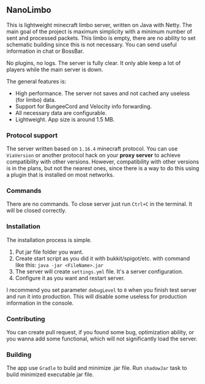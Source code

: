 ## NanoLimbo

This is lightweight minecraft limbo server, written on Java with Netty.
The main goal of the project is maximum simplicity with a minimum number of sent and processed packets.
This limbo is empty, there are no ability to set schematic building since 
this is not necessary. You can send useful information in chat or BossBar.

No plugins, no logs. The server is fully clear. It only able keep a lot of players while the main server is down.

The general features is:
* High performance. The server not saves and not cached any useless (for limbo) data.
* Support for BungeeCord and Velocity info forwarding.
* All necessary data are configurable.
* Lightweight. App size is around 1.5 MB.

### Protocol support

The server written based on `1.16.4` minecraft protocol. You can use `ViaVersion` 
or another protocol hack on your **proxy server** to achieve compatibility with other versions.
However, compatibility with other versions is in the plans, but not the nearest ones, since there 
is a way to do this using a plugin that is installed on most networks.

### Commands

There are no commands. To close server just run `Ctrl+C` in the terminal. It will be closed correctly.

### Installation

The installation process is simple.

1. Put jar file folder you want.
2. Create start script as you did it with bukkit/spigot/etc. with command like this:
`java -jar <FileName>.jar`
3. The server will create `settings.yml` file. It's a server configuration.
4. Configure it as you want and restart server.

I recommend you set parameter `debugLevel` to `0` when you finish test server and run it into production.
This will disable some useless for production information in the console.

### Contributing

You can create pull request, if you found some bug, optimization ability, or you wanna add some functional, 
which will not significantly load the server.

### Building

The app use `Gradle` to build and minimize .jar file.
Run `shadowJar` task to build minimized executable jar file.
